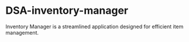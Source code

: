 # DSA-inventory-manager
Inventory Manager is a streamlined application designed for efficient item management.
